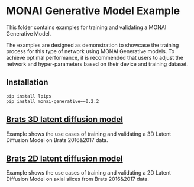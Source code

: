 # MONAI Generative Model Example
This folder contains examples for training and validating a MONAI Generative Model.

The examples are designed as demonstration to showcase the training process for this type of network using MONAI Generative models. To achieve optimal performance, it is recommended that users to adjust the network and hyper-parameters based on their device and training dataset.

## Installation
```
pip install lpips
pip install monai-generative==0.2.2
```

## [Brats 3D latent diffusion model](./3d_ldm/README.md)
Example shows the use cases of training and validating a 3D Latent Diffusion Model on Brats 2016&2017 data.

## [Brats 2D latent diffusion model](./2d_ldm/README.md)
Example shows the use cases of training and validating a 2D Latent Diffusion Model on axial slices from Brats 2016&2017 data.
